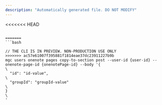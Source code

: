 ```yaml
---
description: "Automatically generated file. DO NOT MODIFY"
---
```


<<<<<<< HEAD
```cli

=======
```bash

// THE CLI IS IN PREVIEW. NON-PRODUCTION USE ONLY
>>>>>>> ac57e61007f395881f1814eae37dc23911227b9b
mgc users onenote pages copy-to-section post --user-id {user-id} --onenote-page-id {onenotePage-id} --body '{\
  "id": "id-value",\
  "groupId": "groupId-value"\
}\
'

```